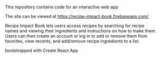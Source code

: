 This repository contains code for an interactive web app

The site can be viewed at <https://recipe-impact-book.firebaseapp.com/>

Recipe Impact Book lets users access recipes by searching for recipe names and viewing their ingredients and instructions on how to make them. Users can then create an account or log in to add or remove them from favorites, view recents, and add/remove recipe ingredients to a list.


bootstrapped with Create React App
